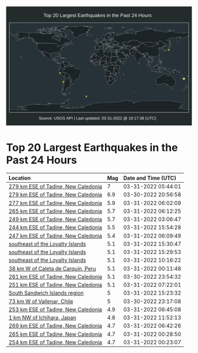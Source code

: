 ![Map](./map.png)

# Top 20 Largest Earthquakes in the Past 24 Hours

| Location | Mag | Date and Time (UTC) |
|:---|:---|:---|
| [279 km ESE of Tadine, New Caledonia](https://earthquake.usgs.gov/earthquakes/eventpage/us7000gymk) | 7 | 03-31-2022 05:44:01 |
| [279 km ESE of Tadine, New Caledonia](https://earthquake.usgs.gov/earthquakes/eventpage/us7000gyj0) | 6.9 | 03-30-2022 20:56:58 |
| [277 km ESE of Tadine, New Caledonia](https://earthquake.usgs.gov/earthquakes/eventpage/us7000gymw) | 5.9 | 03-31-2022 06:02:09 |
| [265 km ESE of Tadine, New Caledonia](https://earthquake.usgs.gov/earthquakes/eventpage/us7000gymz) | 5.7 | 03-31-2022 06:12:25 |
| [249 km ESE of Tadine, New Caledonia](https://earthquake.usgs.gov/earthquakes/eventpage/us7000gyln) | 5.7 | 03-31-2022 03:06:47 |
| [244 km ESE of Tadine, New Caledonia](https://earthquake.usgs.gov/earthquakes/eventpage/us7000gyr3) | 5.5 | 03-31-2022 15:54:28 |
| [247 km ESE of Tadine, New Caledonia](https://earthquake.usgs.gov/earthquakes/eventpage/us7000gymy) | 5.4 | 03-31-2022 06:09:49 |
| [southeast of the Loyalty Islands](https://earthquake.usgs.gov/earthquakes/eventpage/us7000gyr4) | 5.1 | 03-31-2022 15:30:47 |
| [southeast of the Loyalty Islands](https://earthquake.usgs.gov/earthquakes/eventpage/us7000gyqw) | 5.1 | 03-31-2022 15:29:53 |
| [southeast of the Loyalty Islands](https://earthquake.usgs.gov/earthquakes/eventpage/us7000gyp3) | 5.1 | 03-31-2022 10:16:22 |
| [38 km W of Caleta de Carquín, Peru](https://earthquake.usgs.gov/earthquakes/eventpage/us7000gykg) | 5.1 | 03-31-2022 00:11:48 |
| [261 km ESE of Tadine, New Caledonia](https://earthquake.usgs.gov/earthquakes/eventpage/us7000gyke) | 5.1 | 03-30-2022 23:54:32 |
| [251 km ESE of Tadine, New Caledonia](https://earthquake.usgs.gov/earthquakes/eventpage/us7000gyng) | 5.1 | 03-31-2022 07:22:01 |
| [South Sandwich Islands region](https://earthquake.usgs.gov/earthquakes/eventpage/us7000gyqv) | 5 | 03-31-2022 15:23:32 |
| [73 km W of Vallenar, Chile](https://earthquake.usgs.gov/earthquakes/eventpage/us7000gyjz) | 5 | 03-30-2022 23:17:08 |
| [253 km ESE of Tadine, New Caledonia](https://earthquake.usgs.gov/earthquakes/eventpage/us7000gyn9) | 4.9 | 03-31-2022 06:45:08 |
| [1 km NW of Ichihara, Japan](https://earthquake.usgs.gov/earthquakes/eventpage/us7000gypa) | 4.8 | 03-31-2022 11:52:13 |
| [269 km ESE of Tadine, New Caledonia](https://earthquake.usgs.gov/earthquakes/eventpage/us7000gyn8) | 4.7 | 03-31-2022 06:42:26 |
| [265 km ESE of Tadine, New Caledonia](https://earthquake.usgs.gov/earthquakes/eventpage/us7000gykr) | 4.7 | 03-31-2022 00:28:50 |
| [254 km ESE of Tadine, New Caledonia](https://earthquake.usgs.gov/earthquakes/eventpage/us7000gykq) | 4.7 | 03-31-2022 00:23:07 |
